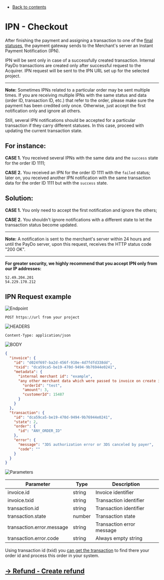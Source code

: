 * [Back to contents](../Readme.md#contents)

# IPN - Checkout

After finishing the payment and assigning a transaction to one of the [final statuses](../Checkout/getTransaction.md#transaction-statuses), the payment gateway sends to the Merchant's server an Instant Payment Notification (IPN).

IPN will be sent only in case of a successfully created transaction. Internal PayDo transactions are created only after successful request to the Acquirer. IPN request will be sent to the IPN URL set up for the selected project.



---
**Note:** Sometimes IPNs related to a particular order may be sent multiple times. If you are receiving multiple IPNs with the same status and data (order ID, transaction ID, etc.) that refer to the order, please make sure the payment has been credited only once. Otherwise, just accept the first notification only and ignore all others.

Still, several IPN notifications should be accepted for a particular transaction if they carry different statuses. In this case, proceed with updating the current transaction state.

## For instance:

 **CASE 1.** You received several IPNs with the same data and the `success` state for the order ID 1111;

 **CASE 2.** You received an IPN for the order ID 1111 with the `failed` status; later on, you received another IPN notification with the same transaction data for the order ID 1111 but with the `success` state.

## Solution:

 **CASE 1.** You only need to accept the first notification and ignore the others;

 **CASE 2.** You shouldn't ignore notifications with a different state to let the transaction status become updated.


---

**Note:** A notification is sent to the merchant's server within 24 hours and until the PayDo server, upon this request, receives the HTTP status code "200 OK".

---

**For greater security, we highly recommend that you accept IPN only from our IP addresses:**

```
52.49.204.201
54.229.170.212
```



## IPN Request example

![Endpoint](https://img.shields.io/badge/-Endpoint-darkblue?style=for-the-badge)
```
POST https://url from your project
```

![HEADERS](https://img.shields.io/badge/-Headers-darkviolet?style=for-the-badge)
```
Content-Type: application/json
```
![BODY](https://img.shields.io/badge/-Body-darkblue?style=for-the-badge)
```json
{
  "invoice": {
    "id": "d024f697-ba2d-456f-910e-4d7fdfd338dd",
    "txid": "dca59ca5-be19-470d-9494-9b76944e0241",
    "metadata": {
      "internal merchant id": "example",
      "any other merchant data which were passed to invoice on create it": {
        "orderId": "test",
        "amount": 3,
        "customerId": 15487
      }
    }
  },
  "transaction": {
    "id": "dca59ca5-be19-470d-9494-9b76944e0241",
    "state": 2,
    "order": {
      "id": "ANY_ORDER_ID"
    },
    "error": {
      "message": "3DS authorization error or 3DS canceled by payer",
      "code": ""
    }
  }
}
```

![Parameters](https://img.shields.io/badge/-Parameters-gray?style=for-the-badge)


|Parameter|Type|Description|
|--- |--- |--- |
|invoice.id|string|Invoice identifier|
|invoice.txid|string|Transaction identifier|
|transaction.id|string|Transaction identifier|
|transaction.state|number|Transaction state|
|transaction.error.message|string|Transaction error message|
|transaction.error.code|string|Always empty string|



Using transaction id (txid) you [can get the transaction](../Checkout/getTransaction.md) to find there your order id and process this order in your system.


## [→ Refund - Create refund](../Refund/createRefund.md)
